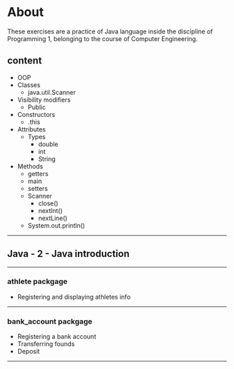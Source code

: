 # About

These exercises are a practice of Java language inside the discipline of Programming 1, belonging to the course of Computer Engineering.

## content

- OOP
- Classes
  - java.util.Scanner
- Visibility modifiers
  - Public
- Constructors
  - .this
- Attributes
  - Types
    - double
    - int
    - String
- Methods
  - getters
  - main
  - setters
  - Scanner
    - close()
    - nextInt()
    - nextLine()
  - System.out.println()

---

## Java  - 2 - Java introduction

---

### athlete packgage

- Registering and displaying athletes info

---

### bank_account packgage

- Registering a bank account
- Transferring founds
- Deposit

---
